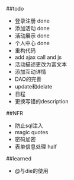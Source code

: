 ##todo
- 登录注册						done
- 添加活动						done
- 活动展示						done
- 个人中心						done
- 重构代码
- add ajax call and js
- 活动描述更改为富文本
- 添加互动详情
- DAO的完善
- update和delate
- 日程
- 更换写错的description

##NFR
- 防止sql注入
- magic quotes
- 密码加密
- 表单信息处理					half

##learned
- @与die的使用